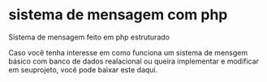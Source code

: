 # sistema de mensagem com php
Sistema de mensagem feito em php estruturado

Caso você tenha interesse em como funciona um sistema de mensgem básico com banco de dados realacional ou queira implementar e modificar em seuprojeto, você pode baixar este daqui.
